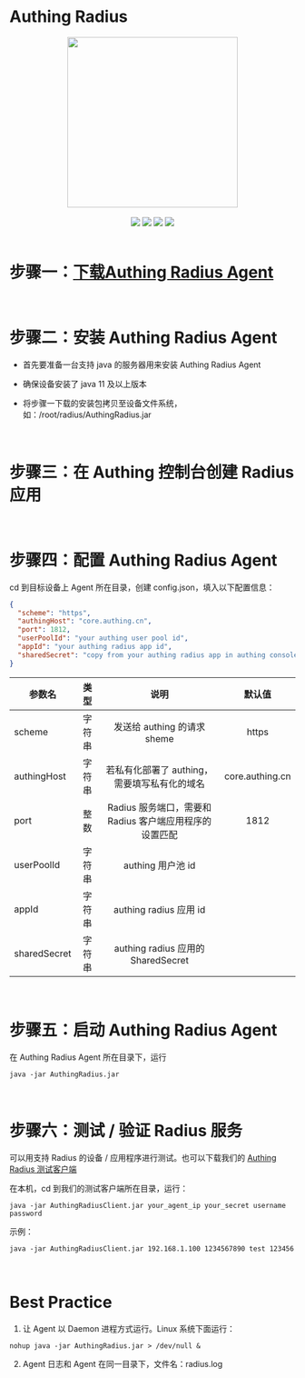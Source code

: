 # Authing Radius

<div align=center><img width="300" src="https://files.authing.co/authing-console/authing-logo-new-20210924.svg"></div>
<br/>
<div align="center">
<div >
  <a href="https://docs.authing.cn/v2/" target="_blank"><img src="https://img.shields.io/badge/docs-passing-success"></a>
  <a href="https://forum.authing.cn/" target="_blank"><img src="https://img.shields.io/badge/chat-on%20forum-blue"></a>
  <a href="javascript:;"><img src="https://img.shields.io/badge/License-MIT-brightgreen"></a>
  <a href="javascript:;"><img src="https://img.shields.io/badge/PRs-welcome-green"></a>
</div>
<br/>

</div>

# 步骤一：[下载Authing Radius Agent](https://github.com/Authing/radius/releases/download/1.0.0/AuthingRadius.jar)

<br>

# 步骤二：安装 Authing Radius Agent

* 首先要准备一台支持 java 的服务器用来安装 Authing Radius Agent

* 确保设备安装了 java 11 及以上版本

* 将步骤一下载的安装包拷贝至设备文件系统，如：/root/radius/AuthingRadius.jar

<br>

# 步骤三：在 Authing 控制台创建 Radius 应用

<br>

# 步骤四：配置 Authing Radius Agent

cd 到目标设备上 Agent 所在目录，创建 config.json，填入以下配置信息：

```json
{
  "scheme": "https",
  "authingHost": "core.authing.cn",
  "port": 1812,
  "userPoolId": "your authing user pool id",
  "appId": "your authing radius app id",
  "sharedSecret": "copy from your authing radius app in authing console"
}
```

| 参数名                     | 类型 | 说明 | 默认值 |
| ----------------------- |:--------:| :------:| :-----: |
|  scheme     |    字符串    |  发送给 authing 的请求 sheme   |    https   |
|  authingHost     |    字符串    |  若私有化部署了 authing，需要填写私有化的域名   |    core.authing.cn   |
|  port     |    整数    |   Radius 服务端口，需要和 Radius 客户端应用程序的设置匹配   |    1812   |
|  userPoolId     |    字符串   |   authing 用户池 id  |       |
|  appId     |    字符串   |   authing radius 应用 id  |       |
|  sharedSecret     |    字符串   |   authing radius 应用的 SharedSecret  |       |

<br>

# 步骤五：启动 Authing Radius Agent

在 Authing Radius Agent 所在目录下，运行

```shell
java -jar AuthingRadius.jar 
```

<br>

# 步骤六：测试 / 验证 Radius 服务

可以用支持 Radius 的设备 / 应用程序进行测试。也可以下载我们的 [Authing Radius 测试客户端](https://github.com/Authing/radius/releases/download/1.0.0/AuthingRadiusClient.jar)

在本机，cd 到我们的测试客户端所在目录，运行：

```shell
java -jar AuthingRadiusClient.jar your_agent_ip your_secret username password
```

示例：

```shell
java -jar AuthingRadiusClient.jar 192.168.1.100 1234567890 test 123456
```

<br>

# Best Practice

1. 让 Agent 以 Daemon 进程方式运行。Linux 系统下面运行：

```shell
nohup java -jar AuthingRadius.jar > /dev/null &
```

2. Agent 日志和 Agent 在同一目录下，文件名：radius.log